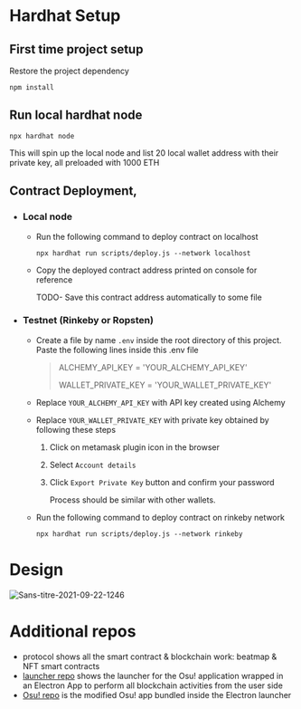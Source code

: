 
# Hardhat Setup

## First time project setup
Restore the project dependency

`npm install`  


## Run local hardhat node 

`npx hardhat node`

This will spin up the local node and list 20 local wallet address with their private key, all preloaded with 1000 ETH
  

 

## Contract Deployment,
- ### Local node  

	- Run the following command to deploy contract on localhost 

		`npx hardhat run scripts/deploy.js --network localhost`  

	- Copy the deployed contract address printed on console for reference

		TODO- Save this contract address automatically to some file

- ### Testnet (Rinkeby or Ropsten)  

	- Create a file by name `.env` inside the root directory of this project. Paste the following lines inside this .env file

		>    ALCHEMY_API_KEY = 'YOUR_ALCHEMY_API_KEY' 
		>    
		>    WALLET_PRIVATE_KEY = 'YOUR_WALLET_PRIVATE_KEY'

	- Replace `YOUR_ALCHEMY_API_KEY` with API key created using Alchemy  

	- Replace `YOUR_WALLET_PRIVATE_KEY` with private key obtained by following these steps

		1. Click on metamask plugin icon in the browser

		2. Select `Account details`

		3. Click `Export Private Key` button and confirm your password

			Process should be similar with other wallets.  

	- Run the following command to deploy contract on rinkeby network 

		`npx hardhat run scripts/deploy.js --network rinkeby`
# Design
![Sans-titre-2021-09-22-1246](https://user-images.githubusercontent.com/43751434/136706347-10f86230-875b-4730-b8ea-fc13afaa7586.png)

# Additional repos
- protocol shows all the smart contract & blockchain work: beatmap & NFT smart contracts
- [launcher repo](https://github.com/cryptosu-hackathon/launcher) shows the launcher for the Osu! application wrapped in an Electron App to perform all blockchain activities from the user side
- [Osu! repo](https://github.com/cryptosu-hackathon/osu) is the modified Osu! app bundled inside the Electron launcher
